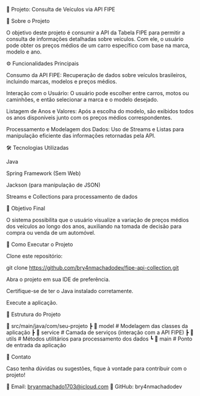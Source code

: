 🚗 Projeto: Consulta de Veículos via API FIPE

📌 Sobre o Projeto

O objetivo deste projeto é consumir a API da Tabela FIPE para permitir a consulta de informações detalhadas sobre veículos. Com ele, o usuário pode obter os preços médios de um carro específico com base na marca, modelo e ano.

⚙️ Funcionalidades Principais

Consumo da API FIPE: Recuperação de dados sobre veículos brasileiros, incluindo marcas, modelos e preços médios.

Interação com o Usuário: O usuário pode escolher entre carros, motos ou caminhões, e então selecionar a marca e o modelo desejado.

Listagem de Anos e Valores: Após a escolha do modelo, são exibidos todos os anos disponíveis junto com os preços médios correspondentes.

Processamento e Modelagem dos Dados: Uso de Streams e Listas para manipulação eficiente das informações retornadas pela API.

🛠 Tecnologias Utilizadas

Java

Spring Framework (Sem Web)

Jackson (para manipulação de JSON)

Streams e Collections para processamento de dados

🎯 Objetivo Final

O sistema possibilita que o usuário visualize a variação de preços médios dos veículos ao longo dos anos, auxiliando na tomada de decisão para compra ou venda de um automóvel.

📌 Como Executar o Projeto

Clone este repositório:

git clone https://github.com/bry4nmachadodev/fipe-api-collection.git

Abra o projeto em sua IDE de preferência.

Certifique-se de ter o Java instalado corretamente.

Execute a aplicação.

📄 Estrutura do Projeto

📂 src/main/java/com/seu-projeto
 ┣ 📂 model      # Modelagem das classes da aplicação
 ┣ 📂 service    # Camada de serviços (interação com a API FIPE)
 ┣ 📂 utils      # Métodos utilitários para processamento dos dados
 ┗ 📂 main       # Ponto de entrada da aplicação

📌 Contato

Caso tenha dúvidas ou sugestões, fique à vontade para contribuir com o projeto!

📧 Email: bryanmachado1703@icloud.com 🐙 GitHub: bry4nmachadodev

